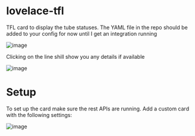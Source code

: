 # lovelace-tfl
TFL card to display the tube statuses. 
The YAML file in the repo should be added to your config for now until I get an integration running

![image](https://github.com/user-attachments/assets/b1f9ea41-c537-401b-87df-ef96b7611c33)


Clicking on the line shill show you any details if available

![image](https://github.com/user-attachments/assets/73f86d3c-fcaa-47be-a8d8-fbe218547397)

# Setup
To set up the card make sure the rest APIs are running.
Add a custom card with the following settings:

![image](https://github.com/user-attachments/assets/f5d570bb-acd2-40fa-9b22-d8e7555bf564)
